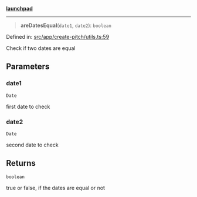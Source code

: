 [**launchpad**](index.md)

***

> **areDatesEqual**(`date1`, `date2`): `boolean`

Defined in: [src/app/create-pitch/utils.ts:59](https://github.com/victorbratov/launchpad/blob/6dd13cd77753e59ec2a031fc7279545899826925/src/app/create-pitch/utils.ts#L59)

Check if two dates are equal

## Parameters

### date1

`Date`

first date to check

### date2

`Date`

second date to check

## Returns

`boolean`

true or false, if the dates are equal or not
